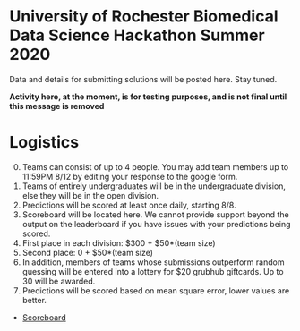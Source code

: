 # University of Rochester Biomedical Data Science Hackathon Summer 2020

Data and details for submitting solutions will be posted here.  Stay
tuned.

**Activity here, at the moment, is for testing
  purposes, and is not final until this message is removed**

# Logistics

0.  Teams can consist of up to 4 people.  You may add team members up
to 11:59PM 8/12 by editing your response to the google form.
0.  Teams of entirely undergraduates will be in the undergraduate
division, else they will be in the open division. 
2.  Predictions will be scored at least once daily, starting 8/8.
3.  Scoreboard will be located here.  We cannot provide support
    beyond the output on the leaderboard if you have issues with
    your predictions being scored.
1.  First place in each division: $300 + $50*(team size)
2.  Second place: 0 + $50*(team size)
3.  In addition, members of teams whose submissions outperform random
    guessing will be entered into a lottery for $20 grubhub
    giftcards.  Up to 30 will be awarded.
1.  Predictions will be scored based on mean square error, lower
values are better.

* [Scoreboard](https://rochester-biomedical-ds.github.io/Hackathon-Summer-2020/Leaderboard.html)
